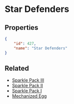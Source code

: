 # Star Defenders

<no description available>

## Properties

```json
{
    "id": 427,
    "name": "Star Defenders"
}
```

## Related

- [Sparkle Pack III](../items/22124-sparkle-pack-iii.md)
- [Sparkle Pack II](../items/22123-sparkle-pack-ii.md)
- [Sparkle Pack I](../items/22122-sparkle-pack-i.md)
- [Mechanized Egg](../items/22121-mechanized-egg.md)

